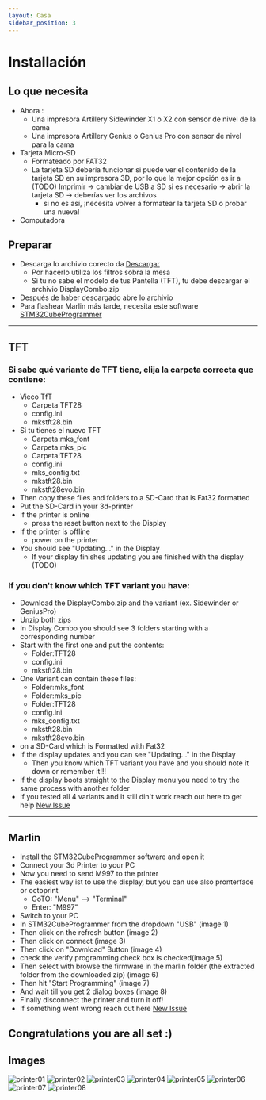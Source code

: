 ```yaml
---
layout: Casa
sidebar_position: 3
---
```


# Installación
## Lo que necesita
- Ahora :
  - Una impresora Artillery  Sidewinder X1 o X2 con sensor de nivel de la cama
  - Una impresora Artillery Genius o Genius Pro con sensor de nivel para la cama
- Tarjeta Micro-SD
  - Formateado por FAT32
  - La tarjeta SD debería funcionar si puede ver el contenido de la tarjeta SD en su impresora 3D, por lo que la mejor opción es ir a (TODO) Imprimir -> cambiar de USB a SD si es necesario -> abrir la tarjeta SD -> deberías ver los archivos
    - si no es así, ¡necesita volver a formatear la tarjeta SD o probar una nueva!
- Computadora

## Preparar
- Descarga lo archivio corecto da   [Descargar](downloads.mdx)
  - Por hacerlo utiliza los filtros sobra la mesa
  - Si tu no sabe el modelo de tus Pantella (TFT), tu debe descargar el archivio DisplayCombo.zip
- Después de haber descargado abre lo archivio
- Para flashear Marlin más tarde, necesita este software [STM32CubeProgrammer](https://www.st.com/en/development-tools/stm32cubeprog.html#get-software)
---
## TFT
### Si sabe qué variante de TFT tiene, elija la carpeta correcta que contiene:
- Vieco TfT
  - Carpeta TFT28
  - config.ini
  - mkstft28.bin
- Si tu tienes el nuevo TFT
  - Carpeta:mks_font
  - Carpeta:mks_pic
  - Carpeta:TFT28
  - config.ini
  - mks_config.txt
  - mkstft28.bin
  - mkstft28evo.bin
- Then copy these files and folders to a SD-Card that is Fat32 formatted
- Put the SD-Card in your 3d-printer
- If the printer is online
  - press the reset button next to the Display
- If the printer is offline
  - power on the printer
- You should see "Updating..." in the Display
  - If your display finishes updating you are finished with the display (TODO)

### If you don't know which TFT variant you have:

- Download the DisplayCombo.zip and the variant (ex. Sidewinder or GeniusPro)
- Unzip both zips
- In Display Combo you should see 3 folders starting with a corresponding number
- Start with the first one and put the contents:
  - Folder:TFT28
  - config.ini
  - mkstft28.bin
- One Variant can contain these files:
  - Folder:mks_font
  - Folder:mks_pic
  - Folder:TFT28
  - config.ini
  - mks_config.txt
  - mkstft28.bin
  - mkstft28evo.bin
- on a SD-Card which is Formatted with Fat32
- If the display updates and you can see "Updating..." in the Display
  - Then you know which TFT variant you have and you should note it down or remember it!!!
- If the display boots straight to the Display menu you need to try the same process with another folder
- If you tested all 4 variants and it still din't work reach out here to get help [New Issue](https://github.com/Dave811/ATSG/issues/new/choose)

---
## Marlin
- Install the STM32CubeProgrammer software and open it
- Connect your 3d Printer to your PC
- Now you need to send M997 to the printer
- The easiest way ist to use the display, but you can use also pronterface or octoprint
  - GoTO: "Menu" --> "Terminal"
  - Enter: "M997"
- Switch to your PC
- In STM32CubeProgrammer from the dropdown "USB" (image 1)
- Then click on the refresh button (image 2)
- Then click on connect (image 3)
- Then click on "Download" Button (image 4)
- check the verify programming check box is checked(image 5)
- Then select with browse the firmware in the marlin folder (the extracted folder from the downloaded zip) (image 6)
- Then hit "Start Programming" (image 7)
- And wait till you get 2 dialog boxes (image 8)
- Finally disconnect the printer and turn it off!
- If something went wrong reach out here [New Issue](https://github.com/Dave811/ATSG/issues/new/choose)

## Congratulations you are all set :)

## Images

![printer01](pathname://assets/installation/STM32/printer01.png) ![printer02](pathname://assets/installation/STM32/printer02.png) ![printer03](pathname://assets/installation/STM32/printer03.png) ![printer04](pathname://assets/installation/STM32/printer04.png) ![printer05](pathname://assets/installation/STM32/printer05.png) ![printer06](pathname://assets/installation/STM32/printer06.png) ![printer07](pathname://assets/installation/STM32/printer07.png) ![printer08](pathname://assets/installation/STM32/printer08.png)
